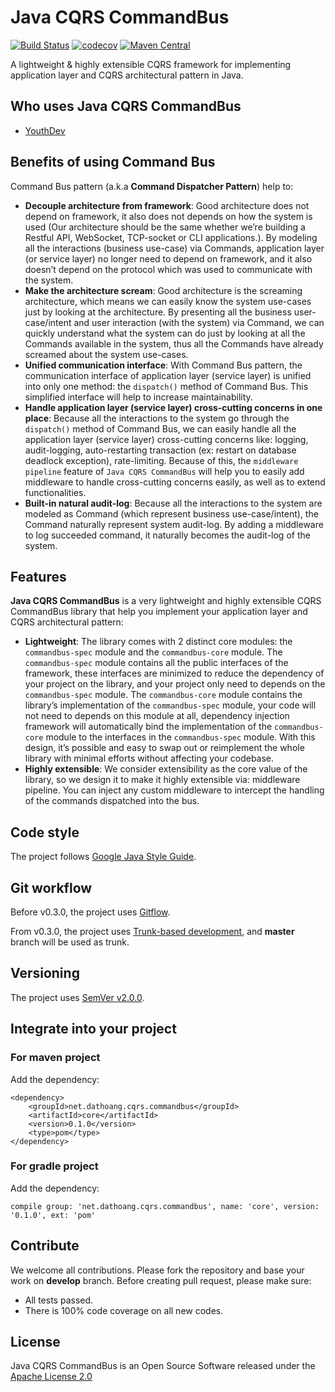 # Java CQRS CommandBus
[![Build Status](https://travis-ci.com/dathoangse/java-cqrs-commandbus.svg?branch=develop)](https://travis-ci.com/dathoangse/java-cqrs-commandbus)
[![codecov](https://codecov.io/gh/dathoangse/java-cqrs-commandbus/branch/develop/graph/badge.svg)](https://codecov.io/gh/dathoangse/java-cqrs-commandbus)
[![Maven Central](https://maven-badges.herokuapp.com/maven-central/net.dathoang.cqrs.commandbus/commandbus-core-full/badge.svg)](https://mvnrepository.com/artifact/net.dathoang.cqrs.commandbus/commandbus-spec)

A lightweight & highly extensible CQRS framework for implementing application layer and CQRS architectural pattern in Java.

## Who uses Java CQRS CommandBus
* [YouthDev](https://youthdev.net/en/)

## Benefits of using Command Bus
Command Bus pattern (a.k.a **Command Dispatcher Pattern**) help to:
* **Decouple architecture from framework**: Good architecture does not depend on framework, it also does not depends on how the system is used (Our architecture should be the same whether we’re building a Restful API, WebSocket, TCP-socket or CLI applications.). By modeling all the interactions (business use-case) via Commands, application layer (or service layer) no longer need to depend on framework, and it also doesn’t depend on the protocol which was used to communicate with the system.
* **Make the architecture scream**: Good architecture is the screaming architecture, which means we can easily know the system use-cases just by looking at the architecture. By presenting all the business user-case/intent and user interaction (with the system) via Command, we can quickly understand what the system can do just by looking at all the Commands available in the system, thus all the Commands have already screamed about the system use-cases.
* **Unified communication interface**: With Command Bus pattern, the communication interface of application layer (service layer) is unified into only one method: the `dispatch()` method of Command Bus. This simplified interface will help to increase maintainability.
* **Handle application layer (service layer) cross-cutting concerns in one place**: Because all the interactions to the system go through the `dispatch()` method of Command Bus, we can easily handle all the application layer (service layer) cross-cutting concerns like: logging, audit-logging, auto-restarting transaction (ex: restart on database deadlock exception), rate-limiting. Because of this, the `middleware pipeline` feature of `Java CQRS CommandBus` will help you to easily add middleware to handle cross-cutting concerns easily, as well as to extend functionalities.
* **Built-in natural audit-log**: Because all the interactions to the system are modeled as Command (which represent business use-case/intent), the Command naturally represent system audit-log. By adding a middleware to log succeeded command, it naturally becomes the audit-log of the system.

## Features
**Java CQRS CommandBus** is a very lightweight and highly extensible CQRS CommandBus library that help you implement your application layer and CQRS architectural pattern:
* **Lightweight**: The library comes with 2 distinct core modules: the `commandbus-spec` module and the `commandbus-core` module. The `commandbus-spec` module contains all the public interfaces of the framework, these interfaces are minimized to reduce the dependency of your project on the library, and your project only need to depends on the `commandbus-spec` module. The `commandbus-core` module contains the library’s implementation of the `commandbus-spec` module, your code will not need to depends on this module at all, dependency injection framework will automatically bind the implementation of the `commandbus-core` module to the interfaces in the `commandbus-spec` module. With this design, it’s possible and easy to swap out or reimplement the whole library with minimal efforts without affecting your codebase.
* **Highly extensible**: We consider extensibility as the core value of the library, so we design it to make it highly extensible via: middleware pipeline. You can inject any custom middleware to intercept the handling of the commands dispatched into the bus.


## Code style
The project follows [Google Java Style Guide](https://google.github.io/styleguide/javaguide.html).

## Git workflow
Before v0.3.0, the project uses [Gitflow](https://nvie.com/posts/a-successful-git-branching-model/).

From v0.3.0, the project uses [Trunk-based development](https://trunkbaseddevelopment.com/), and **master** branch will be used as trunk.

## Versioning
The project uses [SemVer v2.0.0](https://semver.org/).

## Integrate into your project

### For maven project

Add the dependency:

```
<dependency>
    <groupId>net.dathoang.cqrs.commandbus</groupId>
    <artifactId>core</artifactId>
    <version>0.1.0</version>
    <type>pom</type>
</dependency>
```

### For gradle project

Add the dependency:

```
compile group: 'net.dathoang.cqrs.commandbus', name: 'core', version: '0.1.0', ext: 'pom'
```

## Contribute
We welcome all contributions.
Please fork the repository and base your work on **develop** branch.
Before creating pull request, please make sure:
* All tests passed.
* There is 100% code coverage on all new codes.

## License
Java CQRS CommandBus is an Open Source Software released under the [Apache License 2.0](https://www.apache.org/licenses/LICENSE-2.0.html)


